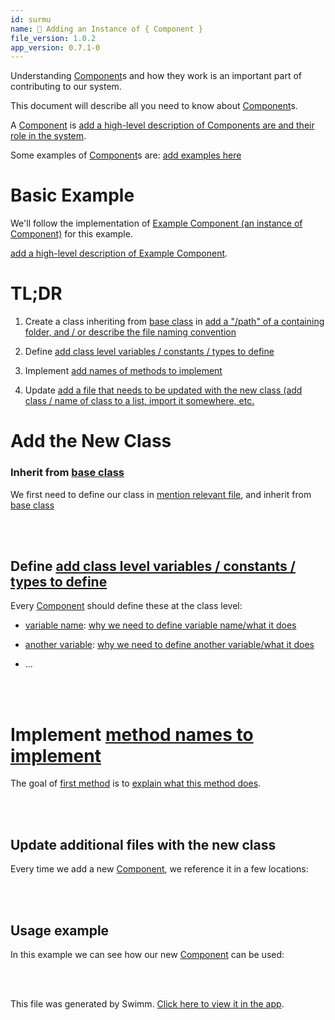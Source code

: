 ```yaml
---
id: surmu
name: 🔘 Adding an Instance of { Component }
file_version: 1.0.2
app_version: 0.7.1-0
---
```


Understanding [Component](#text-placeholder-id-lfnuc)s and how they work is an important part of contributing to our system.

This document will describe all you need to know about [Component](#text-placeholder-id-lfnuc)s.

A [Component](#text-placeholder-id-lfnuc) is [add a high-level description of Components are and their role in the system](#text-placeholder-id-jhqz1).

Some examples of [Component](#text-placeholder-id-lfnuc)s are: [add examples here](#text-placeholder-id-ubhss)

# Basic Example

We'll follow the implementation of [Example Component (an instance of Component)](#text-placeholder-id-9oy67) for this example.

[add a high-level description of Example Component](#text-placeholder-id-7e7ko).

# TL;DR

1.  Create a class inheriting from [base class](#text-placeholder-id-gggqo) in [add a "/path" of a containing folder, and / or describe the file naming convention](#text-placeholder-id-7wbm4)

2.  Define [add class level variables / constants / types to define](#text-placeholder-id-exagy)

3.  Implement [add names of methods to implement](#text-placeholder-id-qpqfx)

4.  Update [add a file that needs to be updated with the new class (add class / name of class to a list, import it somewhere, etc.](#text-placeholder-id-555pz)


# Add the New Class

### Inherit from [base class](#text-placeholder-id-gggqo)

We first need to define our class in [mention relevant file](#text-placeholder-id-pjhku), and inherit from [base class](#text-placeholder-id-gggqo)

<br/>



<br/>

## Define [add class level variables / constants / types to define](#text-placeholder-id-exagy)

Every [Component](#text-placeholder-id-lfnuc) should define these at the class level:

*   [variable name](#text-placeholder-id-semhh): [why we need to define variable name/what it does](#text-placeholder-id-ndlwi)

*   [another variable](#text-placeholder-id-7u6mn): [why we need to define another variable/what it does](#text-placeholder-id-aqpkp)

*   ...

<br/>



<br/>

# Implement [method names to implement](#text-placeholder-id-uke9s)

The goal of [first method](#text-placeholder-id-wmcbi) is to [explain what this method does](#text-placeholder-id-qmikw).

<br/>



<br/>

## **Update additional files with the new class**

Every time we add a new [Component](#text-placeholder-id-lfnuc), we reference it in a few locations:

<br/>



<br/>

## Usage example

In this example we can see how our new [Component](#text-placeholder-id-lfnuc) can be used:

<br/>



<br/>

This file was generated by Swimm. [Click here to view it in the app](http://localhost:5000/repos/Z2l0aHViJTNBJTNBc3Rva2Utd2VhdGhlciUzQSUzQUFkZGllQ29oZW4=/docs/surmu).
